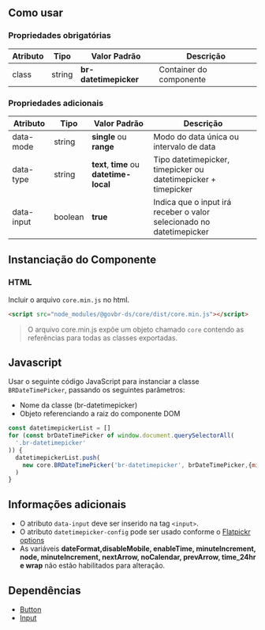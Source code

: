 [version]: # (6.0.9)

## Como usar

### Propriedades obrigatórias

| Atributo | Tipo   | Valor Padrão          | Descrição               |
| -------- | ------ | --------------------- | ----------------------- |
| class    | string | **br-datetimepicker** | Container do componente |

### Propriedades adicionais

| Atributo   | Tipo    | Valor Padrão                             | Descrição                                                            |
| ---------- | ------- | ---------------------------------------- | -------------------------------------------------------------------- |
| data-mode  | string  | **single** ou **range**                  | Modo do data única ou intervalo de data                              |
| data-type  | string  | **text**, **time** ou **datetime-local** | Tipo datetimepicker, timepicker ou datetimepicker + timepicker       |
| data-input | boolean | **true**                                 | Indica que o input irá receber o valor selecionado no datetimepicker |

## Instanciação do Componente

### HTML

Incluir o arquivo `core.min.js` no html.

```html
<script src="node_modules/@govbr-ds/core/dist/core.min.js"></script>
```

> O arquivo core.min.js expõe um objeto chamado `core` contendo as referências para todas as classes exportadas.

## Javascript

Usar o seguinte código JavaScript para instanciar a classe `BRDateTimePicker`, passando os seguintes parâmetros:

-   Nome da classe (br-datetimepicker)
-   Objeto referenciando a raiz do componente DOM

```javascript
const datetimepickerList = []
for (const brDateTimePicker of window.document.querySelectorAll(
  '.br-datetimepicker'
)) {
  datetimepickerList.push(
    new core.BRDateTimePicker('br-datetimepicker', brDateTimePicker,{minDate: '15/04/2022',maxDate: '20/04/2022'}
  )
}
```

## Informações adicionais

-   O atributo `data-input` deve ser inserido na tag `<input>`.
-   O atributo `datetimepicker-config` pode ser usado conforme o [Flatpickr options](https://flatpickr.js.org/options/)
-   As variáveis **dateFormat,disableMobile, enableTime, minuteIncrement, node, minuteIncrement, nextArrow, noCalendar, prevArrow, time_24hr e wrap** não estão habilitados para alteração.

## Dependências

-   [Button](/ds/components/button)
-   [Input](/ds/components/input)
